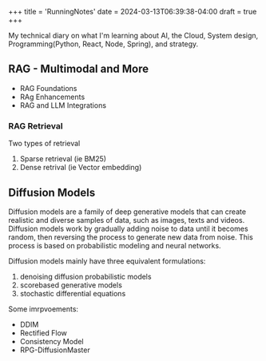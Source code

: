 +++
title = 'RunningNotes'
date = 2024-03-13T06:39:38-04:00
draft = true
+++

My technical diary on what I'm learning about AI, the Cloud, System design, Programming(Python, React, Node, Spring), and strategy.


## RAG - Multimodal and More

- RAG Foundations
- RAg Enhancements
- RAG and LLM Integrations

### RAG Retrieval

Two types of retrieval

1. Sparse retrieval (ie BM25)
2. Dense retrival (ie Vector embedding)


## Diffusion Models

Diffusion models are a family of deep generative models that can create realistic and diverse samples of data, such as images, texts and videos.
Diffusion models work by gradually adding noise to data until it becomes random, then reversing
the process to generate new data from noise. This process is based on probabilistic modeling and neural networks.

Diffusion models mainly have three equivalent formulations:
1. denoising diffusion probabilistic models
2. scorebased generative models
3. stochastic differential equations

Some imrpvoements:

- DDIM
- Rectified Flow
- Consistency Model
- RPG-DiffusionMaster